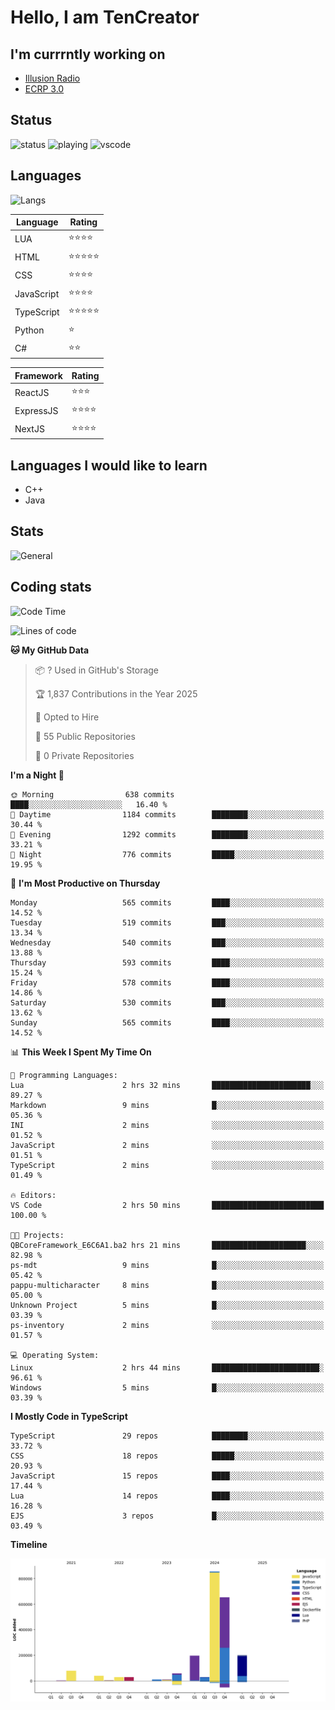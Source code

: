 # Hello, I am TenCreator

## I'm currrntly working on
- [Illusion Radio](https://illusionradio.co.uk/)
- [ECRP 3.0](http://github.com/Emerald-Coast-Roleplay/)

## Status
![status](https://api.statusbadges.me/badge/status/518334475038359555?simple=true&style=for-the-badge)
![playing](https://api.statusbadges.me/badge/playing/518334475038359555?style=for-the-badge)
![vscode](https://api.statusbadges.me/badge/vscode/518334475038359555?style=for-the-badge)

## Languages
![Langs](https://github-readme-stats.vercel.app/api/top-langs/?username=tencreator&layout=compact&theme=radical)


|Language|Rating|
|--------|------|
|LUA|⭐️⭐️⭐️⭐️|
|HTML|⭐️⭐️⭐️⭐️⭐️|
|CSS|⭐️⭐️⭐️⭐️|
|JavaScript|⭐️⭐️⭐️⭐️|
|TypeScript|⭐️⭐️⭐️⭐️⭐️|
|Python|⭐️|
|C#|⭐️⭐️ |

|Framework|Rating|
|--------|------|
|ReactJS|⭐️⭐️⭐|
|ExpressJS|⭐️⭐️⭐️⭐️|
|NextJS|⭐️⭐️⭐⭐️|

## Languages I would like to learn
- C++
- Java

## Stats
![General](https://github-readme-stats.vercel.app/api?username=tencreator&show_icons=true&theme=radical)

## Coding stats

<!--START_SECTION:waka-->
![Code Time](http://img.shields.io/badge/Code%20Time-512%20hrs%2027%20mins-blue)

![Lines of code](https://img.shields.io/badge/From%20Hello%20World%20I%27ve%20Written-2.2%20million%20lines%20of%20code-blue)

**🐱 My GitHub Data** 

> 📦 ? Used in GitHub's Storage 
 > 
> 🏆 1,837 Contributions in the Year 2025
 > 
> 💼 Opted to Hire
 > 
> 📜 55 Public Repositories 
 > 
> 🔑 0 Private Repositories 
 > 
**I'm a Night 🦉** 

```text
🌞 Morning                638 commits         ████░░░░░░░░░░░░░░░░░░░░░   16.40 % 
🌆 Daytime                1184 commits        ████████░░░░░░░░░░░░░░░░░   30.44 % 
🌃 Evening                1292 commits        ████████░░░░░░░░░░░░░░░░░   33.21 % 
🌙 Night                  776 commits         █████░░░░░░░░░░░░░░░░░░░░   19.95 % 
```
📅 **I'm Most Productive on Thursday** 

```text
Monday                   565 commits         ████░░░░░░░░░░░░░░░░░░░░░   14.52 % 
Tuesday                  519 commits         ███░░░░░░░░░░░░░░░░░░░░░░   13.34 % 
Wednesday                540 commits         ███░░░░░░░░░░░░░░░░░░░░░░   13.88 % 
Thursday                 593 commits         ████░░░░░░░░░░░░░░░░░░░░░   15.24 % 
Friday                   578 commits         ████░░░░░░░░░░░░░░░░░░░░░   14.86 % 
Saturday                 530 commits         ███░░░░░░░░░░░░░░░░░░░░░░   13.62 % 
Sunday                   565 commits         ████░░░░░░░░░░░░░░░░░░░░░   14.52 % 
```


📊 **This Week I Spent My Time On** 

```text
💬 Programming Languages: 
Lua                      2 hrs 32 mins       ██████████████████████░░░   89.27 % 
Markdown                 9 mins              █░░░░░░░░░░░░░░░░░░░░░░░░   05.36 % 
INI                      2 mins              ░░░░░░░░░░░░░░░░░░░░░░░░░   01.52 % 
JavaScript               2 mins              ░░░░░░░░░░░░░░░░░░░░░░░░░   01.51 % 
TypeScript               2 mins              ░░░░░░░░░░░░░░░░░░░░░░░░░   01.49 % 

🔥 Editors: 
VS Code                  2 hrs 50 mins       █████████████████████████   100.00 % 

🐱‍💻 Projects: 
QBCoreFramework_E6C6A1.ba2 hrs 21 mins       █████████████████████░░░░   82.98 % 
ps-mdt                   9 mins              █░░░░░░░░░░░░░░░░░░░░░░░░   05.42 % 
pappu-multicharacter     8 mins              █░░░░░░░░░░░░░░░░░░░░░░░░   05.00 % 
Unknown Project          5 mins              █░░░░░░░░░░░░░░░░░░░░░░░░   03.39 % 
ps-inventory             2 mins              ░░░░░░░░░░░░░░░░░░░░░░░░░   01.57 % 

💻 Operating System: 
Linux                    2 hrs 44 mins       ████████████████████████░   96.61 % 
Windows                  5 mins              █░░░░░░░░░░░░░░░░░░░░░░░░   03.39 % 
```

**I Mostly Code in TypeScript** 

```text
TypeScript               29 repos            ████████░░░░░░░░░░░░░░░░░   33.72 % 
CSS                      18 repos            █████░░░░░░░░░░░░░░░░░░░░   20.93 % 
JavaScript               15 repos            ████░░░░░░░░░░░░░░░░░░░░░   17.44 % 
Lua                      14 repos            ████░░░░░░░░░░░░░░░░░░░░░   16.28 % 
EJS                      3 repos             █░░░░░░░░░░░░░░░░░░░░░░░░   03.49 % 
```



**Timeline**

![Lines of Code chart](https://raw.githubusercontent.com/tencreator/tencreator/main/assets/bar_graph.png)


<!--END_SECTION:waka-->
